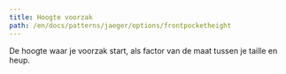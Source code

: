 ```yaml
---
title: Hoogte voorzak
path: /en/docs/patterns/jaeger/options/frontpocketheight
---
```


De hoogte waar je voorzak start, als factor van de maat tussen je taille en heup.